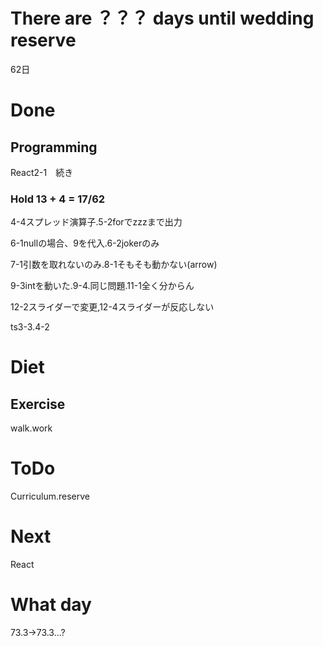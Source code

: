 # There are ？？？ days until wedding reserve

62日

# Done

## Programming

React2-1　続き

### Hold 13 + 4 = 17/62

4-4スプレッド演算子.5-2forでzzzまで出力

6-1nullの場合、9を代入.6-2jokerのみ

7-1引数を取れないのみ.8-1そもそも動かない(arrow)

9-3intを動いた.9-4.同じ問題.11-1全く分からん

12-2スライダーで変更,12-4スライダーが反応しない

ts3-3.4-2

# Diet

## Exercise 

walk.work

# ToDo

Curriculum.reserve

# Next

React

# What day

73.3→73.3...?
